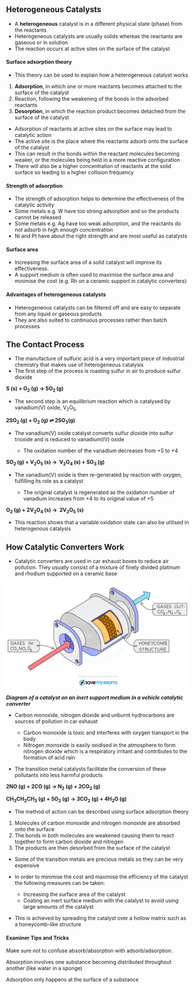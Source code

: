 Heterogeneous Catalysts
-----------------------

* A <b>heterogeneous</b> catalyst is in a different physical state (phase) from the reactants
* Heterogeneous catalysts are usually solids whereas the reactants are gaseous or in solution
* The reaction occurs at active sites on the surface of the catalyst

#### Surface adsorption theory

* This theory can be used to explain how a heterogeneous catalyst works

1. <b>Adsorption</b>, in which one or more reactants becomes attached to the surface of the catalyst
2. Reaction, following the weakening of the bonds in the adsorbed reactants
3. <b>Desorption</b>, in which the reaction product becomes detached from the surface of the catalyst

* Adsorption of reactants at active sites on the surface may lead to catalytic action
* The active site is the place where the reactants adsorb onto the surface of the catalyst
* This can result in the bonds within the reactant molecules becoming weaker, or the molecules being held in a more reactive configuration
* There will also be a higher concentration of reactants at the solid surface so leading to a higher collision frequency

#### Strength of adsorption

* The strength of adsorption helps to determine the effectiveness of the catalytic activity
* Some metals e.g. W have too strong adsorption and so the products cannot be released
* Some metals e.g. Ag have too weak adsorption, and the reactants do not adsorb in high enough concentration
* Ni and Pt have about the right strength and are most useful as catalysts

#### Surface area

* Increasing the surface area of a solid catalyst will improve its effectiveness.
* A support medium is often used to maximise the surface area and minimise the cost (e.g. Rh on a ceramic support in catalytic converters)

#### Advantages of heterogeneous catalysts

* Heterogeneous catalysts can be filtered off and are easy to separate from any liquid or gaseous products
* They are also suited to continuous processes rather than batch processes

The Contact Process
-------------------

* The manufacture of sulfuric acid is a very important piece of industrial chemistry that makes use of heterogeneous catalysis
* The first step of the process is roasting sulfur in air to produce sulfur dioxide

<b>S (s) + O</b><sub><b>2</b></sub><b> (g) → SO</b><sub><b>2 </b></sub><b>(g)</b>

* The second step is an equilibrium reaction which is catalysed by vanadium(V) oxide, V<sub>2</sub>O<sub>5</sub>,

<b>2SO</b><sub><b>2 </b></sub><b>(g) + O</b><sub><b>2</b></sub><b> (g) ⇌ 2SO</b><sub><b>3</b></sub><b>(g)</b>

* The vanadium(V) oxide catalyst converts sulfur dioxide into sulfur trioxide and is reduced to vanadium(IV) oxide

  + The oxidation number of the vanadium decreases from +5 to +4

<b>SO</b><sub><b>2 </b></sub><b>(g) + V</b><sub><b>2</b></sub><b>O</b><sub><b>5 </b></sub><b>(s) →  V</b><sub><b>2</b></sub><b>O</b><sub><b>4</b></sub><b> (s) + SO</b><sub><b>3 </b></sub><b>(g)</b>

* The vanadium(V) oxide is then re-generated by reaction with oxygen, fulfilling its role as a catalyst

  + The original catalyst is regenerated as the oxidation number of vanadium increases from +4 to its original value of +5

<b>O</b><sub><b>2 </b></sub><b>(g) + 2V</b><sub><b>2</b></sub><b>O</b><sub><b>4 </b></sub><b>(s) →  2V</b><sub><b>2</b></sub><b>O</b><sub><b>5</b></sub><b> (s)</b>

* This reaction shows that a variable oxidation state can also be utilised in heterogenous catalysis

How Catalytic Converters Work
-----------------------------

* Catalytic converters are used in car exhaust boxes to reduce air pollution. They usually consist of a mixture of finely divided platinum and rhodium supported on a ceramic base

![Catalytic-Converters, IGCSE & GCSE Chemistry revision notes](Catalytic-Converters.png)

*<b>Diagram of a catalyst on an inert support medium in a vehicle catalytic converter</b>*

* Carbon monoxide, nitrogen dioxide and unburnt hydrocarbons are sources of pollution in car exhaust

  + Carbon monoxide is toxic and interferes with oxygen transport in the body
  + Nitrogen monoxide is easily oxidised in the atmosphere to form nitrogen dioxide which is a respiratory irritant and contributes to the formation of acid rain
* The transition metal catalysts facilitate the conversion of these pollutants into less harmful products

<b>2NO (g) + 2CO (g) → N</b><sub><b>2</b></sub><b> (g) + 2CO</b><sub><b>2</b></sub><b> (g)</b>

<b>CH</b><sub><b>3</b></sub><b>CH</b><sub><b>2</b></sub><b>CH</b><sub><b>3</b></sub><b> (g) + 5O</b><sub><b>2</b></sub><b> (g) → 3CO</b><sub><b>2</b></sub><b> (g) + 4H</b><sub><b>2</b></sub><b>O (g) </b>

* The method of action can be described using surface adsorption theory

1. Molecules of carbon monoxide and nitrogen monoxide are absorbed onto the surface
2. The bonds in both molecules are weakened causing them to react together to form carbon dioxide and nitrogen
3. The products are then desorbed from the surface of the catalyst

* Some of the transition metals are precious metals so they can be very expensive
* In order to minimise the cost and maximise the efficiency of the catalyst the following measures can be taken:

  + Increasing the surface area of the catalyst
  + Coating an inert surface medium with the catalyst to avoid using large amounts of the catalyst
* This is achieved by spreading the catalyst over a hollow matrix such as a honeycomb-like structure

#### Examiner Tips and Tricks

Make sure not to confuse absorb/absorption with adsorb/adsorption.

Absorption involves one substance becoming distributed throughout another (like water in a sponge)

Adsorption only happens at the surface of a substance